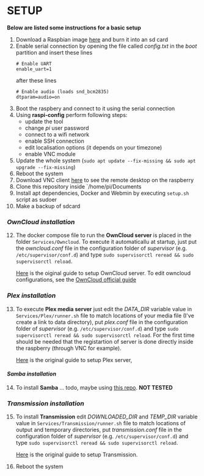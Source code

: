 # SETUP 

**Below are listed some instructions for a basic setup**


1. Download a Raspbian image [here](https://www.raspberrypi.org/downloads/raspbian/) and burn it into an sd card
2. Enable serial connection by opening the file called *config.txt* in the *boot* partition and insert these lines
	```
	# Enable UART
	enable_uart=1
	```
	after these lines
	```
	# Enable audio (loads snd_bcm2835)
	dtparam=audio=on
	```
3. Boot the raspbery and connect to it using the serial connection
4. Using **raspi-config** perform following steps:
	+ update the tool
	+ change *pi* user password
	+ connect to a wifi network
	+ enable SSH connection
	+ edit localisation options (it depends on your timezone)
	+ enable VNC module
5. Update the whole system (`sudo apt update --fix-missing && sudo apt upgrade --fix-missing`)
6. Reboot the system
7. Download VNC client [here](https://www.realvnc.com/en/connect/download/viewer/) to see the remote desktop on the raspberry
8. Clone this repository inside `/home/pi/Documents
9. Install apt dependencies, Docker and Webmin by executing `setup.sh` script as sudoer
11. Make a backup of sdcard

### *OwnCloud installation*

12. The docker compose file to run the **OwnCloud server** is placed in the folder `Services/Owncloud`. To execute it automaticallu at startup, just put the *owncloud.conf* file in the configuration folder of *supervisor* (e.g. `/etc/supervisor/conf.d`) and type `sudo supervisorctl reread && sudo supervisorctl reload`.

	[Here](https://doc.owncloud.com/server/admin_manual/installation/docker/) is the oiginal guide to setup OwnCloud server. To edit owncloud configurations, see the [OwnCloud official guide]()


### *Plex installation*

13. To execute **Plex media server** just edit the *DATA_DIR* variable value in `Services/Plex/runner.sh` file to match locations of your media file (I've create a link to data directory), put *plex.conf* file in the configuration folder of *supervisor* (e.g. `/etc/supervisor/conf.d`) and type `sudo supervisorctl reread && sudo supervisorctl reload`. For the first time should be needed that the registartion of server is done directly inside the raspberry (through VNC for example).

	[Here](https://hub.docker.com/r/greensheep/plex-server-docker-rpi/) is the original guide to setup Plex server,


#### *Samba installation*

14. To install **Samba** ... todo, maybe using [this repo](https://github.com/dastrasmue/rpi-samba). **NOT TESTED**


### *Transmission installation*

15. To install **Transmission** edit *DOWNLOADED_DIR* and *TEMP_DIR* variable value in `Services/Transmission/runner.sh` file to match locations of output and temporary directories, put *transmission.conf* file in the configuration folder of *supervisor* (e.g. `/etc/supervisor/conf.d`) and type `sudo supervisorctl reread && sudo supervisorctl reload`.

	[Here](https://hub.docker.com/r/jaymoulin/transmission/) is the original guide to setup Transmission.


16. Reboot the system
